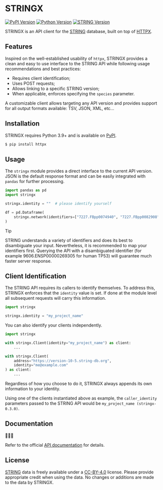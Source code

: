 # STRINGX

[![PyPI Version](https://img.shields.io/pypi/v/stringx?label=PyPI&logo=pypi&logoColor=white&color=006dad)](https://pypi.org/project/stringx/)
[![Python Version](https://img.shields.io/pypi/pyversions/stringx?label=Python&logo=python&logoColor=white&color=006dad)](https://pypi.org/project/stringx/)
[![STRING Version](https://img.shields.io/badge/dynamic/json?url=https%3A%2F%2Fstring-db.org%2Fapi%2Fjson%2Fversion&query=%24%5B0%5D.string_version&style=flat&label=STRING&color=f7f6f2)](https://string-db.org)

STRINGX is an API client for the [STRING] database, built on top of [HTTPX].

## Features

Inspired on the well-established usability of `httpx`, STRINGX provides a clean and easy to use interface to the STRING API while following usage recommendations and best practices:

- Requires client identification;
- Uses POST requests;
- Allows linking to a specific STRING version;
- When applicable, enforces specifying the `species` parameter.

A customizable client allows targeting any API version and provides support for all output formats available: TSV, JSON, XML, etc...

## Installation

STRINGX requires Python 3.9+ and is available on [PyPI](https://pypi.org/project/stringx).

```sh
$ pip install httpx
```

## Usage

The `stringx` module provides a direct interface to the current API version. JSON is the default response format and can be easily integrated with `pandas` for further processing.

```python
import pandas as pd
import stringx

stringx.identity = ""  # please identify yourself

df = pd.Dataframe(
    stringx.network(identifiers=["7227.FBpp0074940", "7227.FBpp0082908"], species=7227)
)
```

> [!TIP]
> STRING understands a variety of identifiers and does its best to disambiguate your input. Nevertheless, it is recommended to map your identifiers first. Querying the API with a disambiguated identifier (for example 9606.ENSP00000269305 for human TP53) will guarantee much faster server response.

## Client Identification

The STRING API requires its callers to identify themselves. To address this, STRINGX enforces that the `identity` value is set. If done at the module level all subsequent requests will carry this information.

```python
import stringx

stringx.identity = "my_project_name"
```

You can also identify your clients independently.

```python
import stringx

with stringx.Client(identity="my_project_name") as client:
    ...

with stringx.Client(
    address="https://version-10-5.string-db.org",
    identity="me@example.com"
) as client:
    ...
```

Regardless of how you choose to do it, STRINGX always appends its own information to your identity.

Using one of the clients instantiated above as example, the `caller_identity` parameters passed to the STRING API would be `my_project_name (stringx-0.3.0)`.

## Documentation

🚧🚧🚧

Refer to the official [API documentation](https://string-db.org/help/api) for details.

## License

[STRING] data is freely available under a [CC-BY-4.0](https://creativecommons.org/licenses/by/4.0/) license. Please provide appropriate credit when using the data. No changes or additions are made to the data by STRINGX.

[STRING]: https://string-db.org
[HTTPX]: https://www.python-httpx.org

